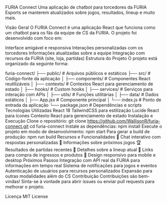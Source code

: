 FURIA Connect
Uma aplicação de chatbot para torcedores da FURIA Esports se manterem atualizados sobre jogos, resultados, lineup e muito mais.

Visão Geral
O FURIA Connect é uma aplicação React que funciona como um chatbot para os fãs da equipe de CS da FURIA. O projeto foi desenvolvido com foco em:

Interface amigável e responsiva
Interações personalizadas com os torcedores
Informações atualizadas sobre a equipe
Integração com recursos da FURIA (site, loja, partidas)
Estrutura do Projeto
O projeto está organizado da seguinte forma:

furia-connect/
├── public/               # Arquivos públicos e estáticos
├── src/                  # Código-fonte da aplicação
│   ├── components/       # Componentes React reutilizáveis
│   ├── contexts/         # Contextos React para gerenciamento de estado
│   ├── hooks/            # Custom hooks
│   ├── services/         # Serviços para interação com APIs
│   ├── utils/            # Funções utilitárias
│   ├── data/             # Dados estáticos
│   ├── App.jsx           # Componente principal
│   └── index.js          # Ponto de entrada da aplicação
└── package.json          # Dependências e scripts
Tecnologias Utilizadas
React 18
TailwindCSS para estilização
Lucide React para ícones
Contexto React para gerenciamento de estado
Instalação e Execução
Clone o repositório:
git clone https://github.com/WallisonR/furia-connect.git
cd furia-connect
Instale as dependências:
npm install
Execute o projeto em modo de desenvolvimento:
npm start
Para gerar a build de produção:
npm run build
Recursos e Funcionalidades
💬 Chat interativo com respostas personalizadas
📅 Informações sobre próximos jogos
🏆 Resultados de partidas recentes
👥 Detalhes sobre a lineup atual
🛒 Links para compra de ingressos e produtos
📱 Design responsivo para mobile e desktop
Próximos Passos
Integração com API real da FURIA para informações em tempo real
Sistema de notificações para jogos e eventos
Autenticação de usuários para recursos personalizados
Expansão para outras modalidades além do CS
Contribuição
Contribuições são bem-vindas! Sinta-se à vontade para abrir issues ou enviar pull requests para melhorar o projeto.

Licença
MIT License

